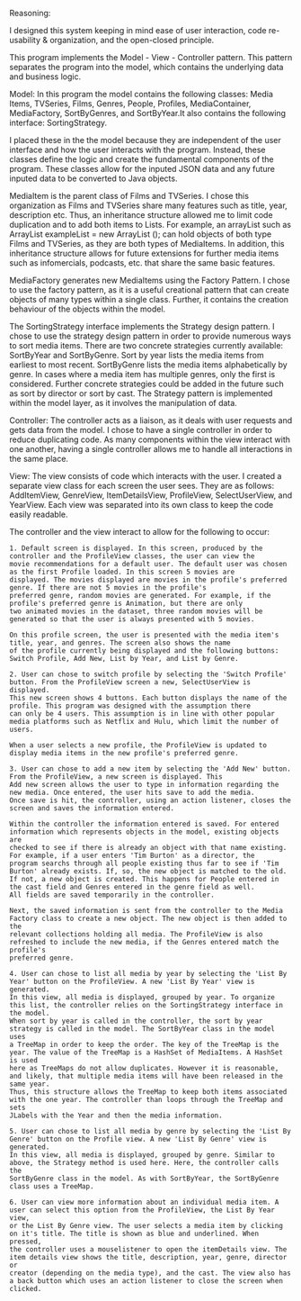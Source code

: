 Reasoning:


I designed this system keeping in mind ease of user interaction, code re-usability & organization, and the open-closed principle.

This program implements the Model - View - Controller pattern. This pattern separates the program into the model, which contains
the underlying data and business logic. 

Model:
In this program the model contains the following classes: Media Items, TVSeries, Films, Genres, People, Profiles, MediaContainer, 
MediaFactory, SortByGenres, and SortByYear.It also contains the following interface: SortingStrategy.

I placed these in the the model because they are independent of the user interface and how the user interacts with the program. Instead, 
these classes define the logic and create the fundamental components of the program. These classes allow for the inputed JSON data and any 
future inputed data to be converted to Java objects.

MediaItem is the parent class of Films and TVSeries. I chose this organization as Films and TVSeries share many features such
as title, year, description etc. Thus, an inheritance structure allowed me to limit code duplication and to add both items to Lists.
For example, an arrayList such as ArrayList <MediaItems> exampleList = new ArrayList <MediaItems>(); can hold objects of both
type Films and TVSeries, as they are both types of MediaItems. In addition, this inheritance structure allows for future extensions
for further media items such as infomercials, podcasts, etc. that share the same basic features.

MediaFactory generates new MediaItems using the Factory Pattern. I chose to use the factory pattern, as it is a useful creational
pattern that can create objects of many types within a single class. Further, it contains the creation behaviour of the objects within the 
model. 

The SortingStrategy interface implements the Strategy design pattern. I chose to use the strategy design pattern in order to provide
numerous ways to sort media items. There are two concrete strategies currently available: SortByYear and SortByGenre. Sort by year
lists the media items from earliest to most recent. SortByGenre lists the media items alphabetically by genre. In cases where a media
item has multiple genres, only the first is considered. Further concrete strategies could be added in the future such as sort by
director or sort by cast. The Strategy pattern is implemented within the model layer, as it involves the manipulation of data.

Controller:
The controller acts as a liaison, as it deals with user requests and gets data from the model. I chose to have a single controller 
in order to reduce duplicating code. As many components within the view interact with one another, having a single controller allows
me to handle all interactions in the same place. 

View:
The view consists of code which interacts with the user. I created a separate view class for each screen the user sees. They
are as follows: AddItemView, GenreView, ItemDetailsView, ProfileView, SelectUserView, and YearView. Each view was separated
into its own class to keep the code easily readable. 

The controller and the view interact to allow for the following to occur:

	1. Default screen is displayed. In this screen, produced by the controller and the ProfileView classes, the user can view the 
	movie recommendations for a default user. The default user was chosen as the first Profile loaded. In this screen 5 movies are 
	displayed. The movies displayed are movies in the profile's preferred genre. If there are not 5 movies in the profile's 
	preferred genre, random movies are generated. For example, if the profile's preferred genre is Animation, but there are only
	two animated movies in the dataset, three random movies will be generated so that the user is always presented with 5 movies. 
	
	On this profile screen, the user is presented with the media item's title, year, and genres. The screen also shows the name 
	of the profile currently being displayed and the following buttons: Switch Profile, Add New, List by Year, and List by Genre.
	
	2. User can chose to switch profile by selecting the 'Switch Profile' button. From the ProfileView screen a new, SelectUserView is displayed. 
	This new screen shows 4 buttons. Each button displays the name of the profile. This program was designed with the assumption there 
	can only be 4 users. This assumption is in line with other popular media platforms such as Netflix and Hulu, which limit the number of users.
	
	When a user selects a new profile, the ProfileView is updated to display media items in the new profile's preferred genre. 
	
	3. User can chose to add a new item by selecting the 'Add New' button. From the ProfileView, a new screen is displayed. This 
	Add new screen allows the user to type in information regarding the new media. Once entered, the user hits save to add the media.
	Once save is hit, the controller, using an action listener, closes the screen and saves the information entered. 
	
	Within the controller the information entered is saved. For entered information which represents objects in the model, existing objects are 
	checked to see if there is already an object with that name existing. For example, if a user enters 'Tim Burton' as a director, the 
	program searchs through all people existing thus far to see if 'Tim Burton' already exists. If, so, the new object is matched to the old. 
	If not, a new object is created. This happens for People entered in the cast field and Genres entered in the genre field as well.
	All fields are saved temporarily in the controller.
	
	Next, the saved information is sent from the controller to the Media Factory class to create a new object. The new object is then added to the 
	relevant collections holding all media. The ProfileView is also refreshed to include the new media, if the Genres entered match the profile's
	preferred genre.
	
	4. User can chose to list all media by year by selecting the 'List By Year' button on the ProfileView. A new 'List By Year' view is generated.
	In this view, all media is displayed, grouped by year. To organize this list, the controller relies on the SortingStrategy interface in the model.
	When sort by year is called in the controller, the sort by year strategy is called in the model. The SortByYear class in the model uses
	a TreeMap in order to keep the order. The key of the TreeMap is the year. The value of the TreeMap is a HashSet of MediaItems. A HashSet is used
	here as TreeMaps do not allow duplicates. However it is reasonable, and likely, that multiple media items will have been released in the same year.
	Thus, this structure allows the TreeMap to keep both items associated with the one year. The controller than loops through the TreeMap and sets
	JLabels with the Year and then the media information. 
	
	5. User can chose to list all media by genre by selecting the 'List By Genre' button on the Profile view. A new 'List By Genre' view is generated.
	In this view, all media is displayed, grouped by genre. Similar to above, the Strategy method is used here. Here, the controller calls the
	SortByGenre class in the model. As with SortByYear, the SortByGenre class uses a TreeMap. 
	
	6. User can view more information about an individual media item. A user can select this option from the ProfileView, the List By Year view, 
	or the List By Genre view. The user selects a media item by clicking on it's title. The title is shown as blue and underlined. When pressed,
	the controller uses a mouselistener to open the itemDetails view. The item details view shows the title, description, year, genre, director or 
	creator (depending on the media type), and the cast. The view also has a back button which uses an action listener to close the screen when clicked.

	
	
